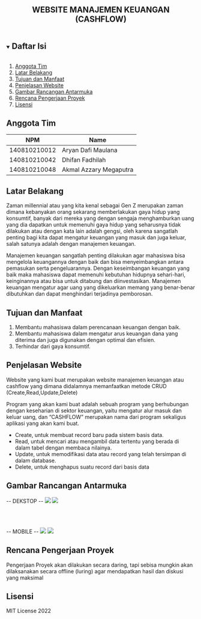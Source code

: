 <p align="center">
  <h2 align="center">
    WEBSITE MANAJEMEN KEUANGAN (CASHFLOW)
  </h2>
</p>

<!-- Daftar Isi -->
<details open="open">
  <summary><h2 style="display: inline-block">Daftar Isi</h2></summary>
  <ol>
    <li><a href="#anggota-tim">Anggota Tim</a></li>
    <li><a href="#latar-belakang">Latar Belakang</a></li>
    <li><a href="#tujuan-dan-manfaat">Tujuan dan Manfaat</a></li>
    <li><a href="#penjelasan-website">Penjelasan Website</a></li>
    <li><a href="#gambar-rancangan-antarmuka">Gambar Rancangan Antarmuka</a></li>
    <li><a href="#rencana-pengerjaan-proyek">Rencana Pengerjaan Proyek</a></li>
    <li><a href="#lisensi">Lisensi</a></li>
  </ol>
</details>

<!-- Anggota Tim -->
## Anggota Tim
| NPM           | Name        |
| ------------- |-------------|
| 140810210012  | Aryan Dafi Maulana|
| 140810210042  | Dhifan Fadhilah|
| 140810210048  | Akmal Azzary Megaputra|

<!-- Latar Belakang -->
## Latar Belakang

Zaman millennial atau yang kita kenal sebagai Gen Z merupakan zaman dimana kebanyakan orang sekarang memberlakukan gaya hidup yang konsumtif, banyak dari mereka yang dengan sengaja menghamburkan uang yang dia dapatkan untuk memenuhi gaya hidup yang seharusnya tidak dilakukan atau dengan kata lain adalah gengsi, oleh karena sangatlah penting bagi kita dapat mengatur keuangan yang masuk dan juga keluar, salah satunya adalah dengan manajemen keuangan.

Manajemen keuangan sangatlah penting dilakukan agar mahasiswa bisa mengelola keuangannya dengan baik dan bisa menyeimbangkan antara pemasukan serta pengeluarannya. Dengan keseimbangan keuangan yang baik maka mahasiswa dapat memenuhi kebutuhan hidupnya sehari-hari, keinginannya atau bisa untuk ditabung dan diinvestasikan.
Manajemen keuangan mengatur agar uang yang dikeluarkan memang yang benar-benar dibutuhkan dan dapat menghindari terjadinya pemborosan.



<!-- Tujuan dan Manfaat -->
## Tujuan dan Manfaat

1. Membantu mahasiswa dalam perencanaan keuangan dengan baik.
2. Membantu mahasiswa dalam mengatur arus keuangan dana yang diterima dan juga digunakan dengan optimal dan efisien.
3. Terhindar dari gaya konsumtif.


<!-- Penjelasan Aplikasi -->
## Penjelasan Website
Website yang kami buat merupakan website manajemen keuangan atau cashflow yang dimana didalamnya memanfaatkan metode CRUD (Create,Read,Update,Delete)

Program yang akan kami buat adalah sebuah program yang berhubungan dengan keseharian di sektor keuangan, yaitu mengatur alur masuk dan keluar uang, dan “CASHFLOW” merupakan nama dari program sekaligus aplikasi yang akan kami buat.

  - Create,
    untuk membuat record baru pada sistem basis data.
  - Read,
    untuk mencari atau mengambil data tertentu yang berada di dalam tabel dengan membaca nilainya.
  - Update,
    untuk memodifikasi data atau record yang telah tersimpan di dalam database.
  - Delete,
    untuk menghapus suatu record dari basis data
  

<!-- Gambar Rancangan Antarmuka -->
## Gambar Rancangan Antarmuka
-- DEKSTOP --
![](img/dekstop_login.png)
![](img/dekstop_view.png)

<br>
</br>

-- MOBILE --
![](img/login_mobile.jpg)
![](img/view_mobile.jpg)


<!-- Rencana Pengerjaan Proyek -->
## Rencana Pengerjaan Proyek

Pengerjaan Proyek akan dilakukan secara daring, tapi sebisa mungkin akan dilaksanakan secara offline (luring) agar mendapatkan hasil dan diskusi yang maksimal
<!-- Lisensi -->
## Lisensi

MIT License 2022

